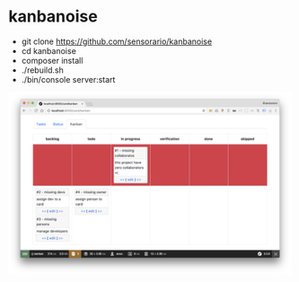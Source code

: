 kanbanoise
==========

 - git clone https://github.com/sensorario/kanbanoise
 - cd kanbanoise
 - composer install
 - ./rebuild.sh
 - ./bin/console server:start
 
![preview](schermata.png "schermata")
